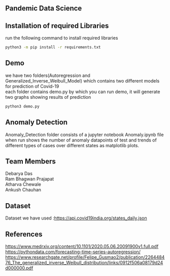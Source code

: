 ## Pandemic Data Science


## Installation of required Libraries

run the following command to install required libraries

```bash
python3 -m pip install -r requirements.txt
```

## Demo
we have two folders(Autoregression and Generalized_Inverse_Weibull_Model) which contains two different models for prediction of Covid-19   
each folder contains demo.py by which you can run demo, it will generate two graphs showing  results of prediction

```bash
python3 demo.py
```

## Anomaly Detection

Anomaly_Detection folder consists of a jupyter notebook Anomaly.ipynb file when run shows the number of anomaly datapoints of test and trends of different types of cases over different states as matplotlib plots.

## Team Members
Debarya Das  
Ram Bhagwan Prajapat  
Atharva Chewale  
Ankush Chauhan
## Dataset

Dataset we have used :https://api.covid19india.org/states_daily.json


## References
https://www.medrxiv.org/content/10.1101/2020.05.06.20091900v1.full.pdf   
https://pythondata.com/forecasting-time-series-autoregression/  
https://www.researchgate.net/profile/Felipe_Gusmao2/publication/226448476_The_generalized_inverse_Weibull_distribution/links/0912f506a08179d24d000000.pdf  



